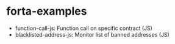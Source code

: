 # forta-examples

- function-call-js: Function call on specific contract (JS)
- blacklisted-address-js: Monitor list of banned addresses (JS)

